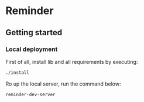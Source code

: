 # Reminder


## Getting started

### Local deployment

First of all, install lib and all requirements by executing:
```bash
./install
```

Ro up the local server, run the command below:
```bash
reminder-dev-server
```


